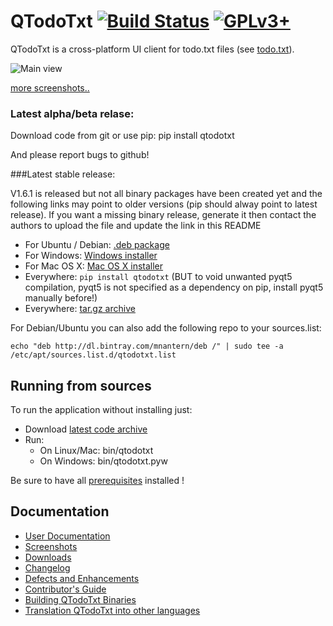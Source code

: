 # QTodoTxt [![Build Status](https://travis-ci.org/QTodoTxt/QTodoTxt.png?branch=master)](https://travis-ci.org/QTodoTxt/QTodoTxt) [![GPLv3+](https://img.shields.io/badge/license-GPLv3%2B-blue.svg?style=plastic)](https://github.com/QTodoTxt/QTodoTxt/blob/master/gpl.txt)

QTodoTxt is a cross-platform UI client for todo.txt files (see [todo.txt](http://todotxt.com)).

![Main view](https://github.com/QTodoTxt/QTodoTxt/wiki/screenshots/QTodoTxt_main_view.gif)

[more screenshots..](https://github.com/QTodoTxt/QTodoTxt/wiki/Screenshots)


### Latest alpha/beta relase:
Download code from git or use pip: pip install qtodotxt

And please report bugs to github!


###Latest stable release:

V1.6.1 is released but not all binary packages have been created yet and the following links may point to older versions (pip should alway point to latest release). If you want a missing binary release, generate it then contact the authors to upload the file and update the link in this README

- For Ubuntu / Debian: [.deb package](https://github.com/QTodoTxt/QTodoTxt/releases/download/v1.6.1/qtodotxt_1.6.1_all_deb.zip)
- For Windows: [Windows installer](https://github.com/QTodoTxt/QTodoTxt/releases/download/v1.6.1/qtodotxt_1.6.1.exe)
- For Mac OS X: [Mac OS X installer](http://dl.bintray.com/mnantern/generic/QTodoTxt_1.4.0.dmg)
- Everywhere: ```pip install qtodotxt``` (BUT to void unwanted pyqt5 compilation, pyqt5 is not specified as a dependency on pip, install pyqt5 manually before!)
- Everywhere: [tar.gz archive](https://github.com/QTodoTxt/QTodoTxt/archive/v1.6.1.tar.gz)

For Debian/Ubuntu you can also add the following repo to your sources.list:


```
echo "deb http://dl.bintray.com/mnantern/deb /" | sudo tee -a /etc/apt/sources.list.d/qtodotxt.list
```


## Running from sources
To run the application without installing just:

* Download [latest code archive](https://github.com/QTodoTxt/QTodoTxt/archive/master.zip)
* Run:
  * On Linux/Mac: bin/qtodotxt
  * On Windows: bin/qtodotxt.pyw
 
Be sure to have all [prerequisites](http://github.com/QTodoTxt/QTodoTxt/wiki) installed !


## Documentation
- [User Documentation](https://github.com/QTodoTxt/QTodoTxt/wiki)
- [Screenshots](https://github.com/QTodoTxt/QTodoTxt/wiki/Screenshots)
- [Downloads](https://github.com/QTodoTxt/QTodoTxt/wiki/Downloads)
- [Changelog](https://github.com/QTodoTxt/QTodoTxt/wiki/Changelog)
- [Defects and Enhancements](https://github.com/QTodoTxt/QTodoTxt/issues)
- [Contributor's Guide](https://github.com/QTodoTxt/QTodoTxt/blob/master/CONTRIBUTING.md)
- [Building QTodoTxt Binaries](https://github.com/QTodoTxt/QTodoTxt/wiki/Building-QTodoTxt-Binaries)
- [Translation QTodoTxt into other languages](https://github.com/QTodoTxt/QTodoTxt/blob/master/TRANSLATION.md)
